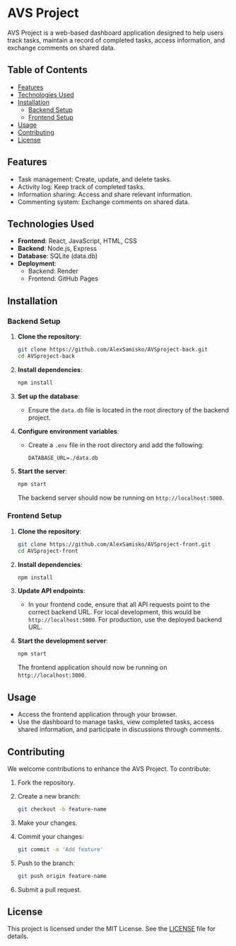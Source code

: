 # AVS Project

AVS Project is a web-based dashboard application designed to help users track tasks, maintain a record of completed tasks, access information, and exchange comments on shared data.

## Table of Contents

- [Features](#features)
- [Technologies Used](#technologies-used)
- [Installation](#installation)
  - [Backend Setup](#backend-setup)
  - [Frontend Setup](#frontend-setup)
- [Usage](#usage)
- [Contributing](#contributing)
- [License](#license)

## Features

- Task management: Create, update, and delete tasks.
- Activity log: Keep track of completed tasks.
- Information sharing: Access and share relevant information.
- Commenting system: Exchange comments on shared data.

## Technologies Used

- **Frontend**: React, JavaScript, HTML, CSS
- **Backend**: Node.js, Express
- **Database**: SQLite (data.db)
- **Deployment**:
  - Backend: Render
  - Frontend: GitHub Pages

## Installation

### Backend Setup

1. **Clone the repository**:

   ```bash
   git clone https://github.com/AlexSamisko/AVSproject-back.git
   cd AVSproject-back
   ```

2. **Install dependencies**:

   ```bash
   npm install
   ```

3. **Set up the database**:

   - Ensure the `data.db` file is located in the root directory of the backend project.

4. **Configure environment variables**:

   - Create a `.env` file in the root directory and add the following:

     ```env
     DATABASE_URL=./data.db
     ```

5. **Start the server**:

   ```bash
   npm start
   ```

   The backend server should now be running on `http://localhost:5000`.

### Frontend Setup

1. **Clone the repository**:

   ```bash
   git clone https://github.com/AlexSamisko/AVSproject-front.git
   cd AVSproject-front
   ```

2. **Install dependencies**:

   ```bash
   npm install
   ```

3. **Update API endpoints**:

   - In your frontend code, ensure that all API requests point to the correct backend URL. For local development, this would be `http://localhost:5000`. For production, use the deployed backend URL.

4. **Start the development server**:

   ```bash
   npm start
   ```

   The frontend application should now be running on `http://localhost:3000`.

## Usage

- Access the frontend application through your browser.
- Use the dashboard to manage tasks, view completed tasks, access shared information, and participate in discussions through comments.

## Contributing

We welcome contributions to enhance the AVS Project. To contribute:

1. Fork the repository.
2. Create a new branch:

   ```bash
   git checkout -b feature-name
   ```

3. Make your changes.
4. Commit your changes:

   ```bash
   git commit -m 'Add feature'
   ```

5. Push to the branch:

   ```bash
   git push origin feature-name
   ```

6. Submit a pull request.

## License

This project is licensed under the MIT License. See the [LICENSE](LICENSE) file for details.
